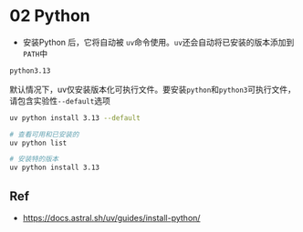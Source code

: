 # 02 Python

* 安装Python 后，它将自动被 `uv`命令使用。`uv`还会自动将已安装的版本添加到`PATH`中

```bash
python3.13
```



默认情况下，uv仅安装版本化可执行文件。要安装`python`和`python3`可执行文件，请包含实验性`--default`选项

```bash
uv python install 3.13 --default
```



```bash
# 查看可用和已安装的
uv python list

# 安装特的版本
uv python install 3.13
```

## Ref



* <https://docs.astral.sh/uv/guides/install-python/>